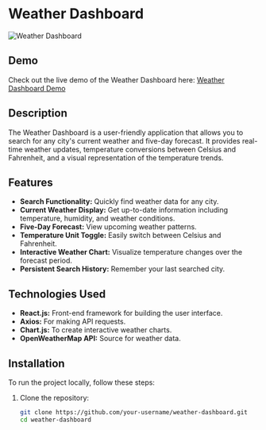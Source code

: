 # Weather Dashboard

![Weather Dashboard](https://user-images.githubusercontent.com/your-username/weather-dashboard-screenshot.png) <!-- Replace with an actual screenshot URL -->

## Demo

Check out the live demo of the Weather Dashboard here: [Weather Dashboard Demo](https://weather-dashboard-vgly.vercel.app/)

## Description

The Weather Dashboard is a user-friendly application that allows you to search for any city's current weather and five-day forecast. It provides real-time weather updates, temperature conversions between Celsius and Fahrenheit, and a visual representation of the temperature trends.

## Features

- **Search Functionality:** Quickly find weather data for any city.
- **Current Weather Display:** Get up-to-date information including temperature, humidity, and weather conditions.
- **Five-Day Forecast:** View upcoming weather patterns.
- **Temperature Unit Toggle:** Easily switch between Celsius and Fahrenheit.
- **Interactive Weather Chart:** Visualize temperature changes over the forecast period.
- **Persistent Search History:** Remember your last searched city.

## Technologies Used

- **React.js:** Front-end framework for building the user interface.
- **Axios:** For making API requests.
- **Chart.js:** To create interactive weather charts.
- **OpenWeatherMap API:** Source for weather data.

## Installation

To run the project locally, follow these steps:

1. Clone the repository:

   ```bash
   git clone https://github.com/your-username/weather-dashboard.git
   cd weather-dashboard
